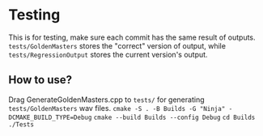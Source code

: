 # Testing

This is for testing, make sure each commit has the same result of outputs.
`tests/GoldenMasters` stores the "correct" version of output, while `tests/RegressionOutput` stores the current version's output.

## How to use?

Drag GenerateGoldenMasters.cpp to `tests/` for generating `tests/GoldenMasters` wav files.
`cmake -S . -B Builds -G "Ninja" -DCMAKE_BUILD_TYPE=Debug`
`cmake --build Builds --config Debug`
`cd Builds`
`./Tests`